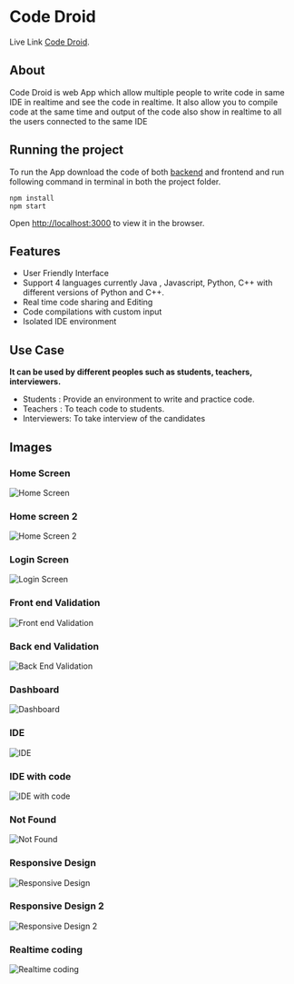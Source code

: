 # Code Droid

Live Link [Code Droid](https://code-droid.netlify.app/).

## About

Code Droid is web App which allow multiple people to write code in same IDE in realtime and see the code in realtime. It also allow you to compile code at the same time and output of the code also show in realtime to all the users connected to the same IDE

## Running the project

To run the App download the code of both [backend](https://github.com/ravi-ranjan-singh/code-droid-backend) and frontend and run following command in terminal in both the project folder.

```
npm install
npm start
```

Open [http://localhost:3000](http://localhost:3000) to view it in the browser.

## Features

- User Friendly Interface
- Support 4 languages currently Java , Javascript, Python, C++ with different versions of Python and C++.
- Real time code sharing and Editing
- Code compilations with custom input
- Isolated IDE environment

## Use Case

**It can be used by different peoples such as students, teachers, interviewers.**

- Students : Provide an environment to write and practice code.
- Teachers : To teach code to students.
- Interviewers: To take interview of the candidates

## Images

### Home Screen

![Home Screen](https://github.com/ravi-ranjan-singh/code-droid-frontend/raw/main/Images/1.png)

### Home screen 2

![Home Screen 2](https://github.com/ravi-ranjan-singh/code-droid-frontend/raw/main/Images/8.png)

### Login Screen

![Login Screen](https://github.com/ravi-ranjan-singh/code-droid-frontend/raw/main/Images/2.png)

### Front end Validation

![Front end Validation](https://github.com/ravi-ranjan-singh/code-droid-frontend/raw/main/Images/3.png)

### Back end Validation

![Back End Validation](https://github.com/ravi-ranjan-singh/code-droid-frontend/raw/main/Images/11.png)

### Dashboard

![Dashboard](https://github.com/ravi-ranjan-singh/code-droid-frontend/raw/main/Images/4.png)

### IDE

![IDE](https://github.com/ravi-ranjan-singh/code-droid-frontend/raw/main/Images/5.png)

### IDE with code

![IDE with code](https://github.com/ravi-ranjan-singh/code-droid-frontend/raw/main/Images/6.png)

### Not Found

![Not Found](https://github.com/ravi-ranjan-singh/code-droid-frontend/raw/main/Images/7.png)

### Responsive Design

![Responsive Design](https://github.com/ravi-ranjan-singh/code-droid-frontend/raw/main/Images/9.png)

### Responsive Design 2

![Responsive Design 2](https://github.com/ravi-ranjan-singh/code-droid-frontend/raw/main/Images/10.png)

### Realtime coding

![Realtime coding](https://github.com/ravi-ranjan-singh/code-droid-frontend/raw/main/Images/12.png)

